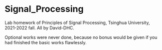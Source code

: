 # Signal_Processing
Lab homework of Principles of Signal Processing, Tsinghua University, 2021-2022 fall. All by David-DHC.

Optional works were never done, because no bonus would be given if you had finished the basic works flawlessly.
